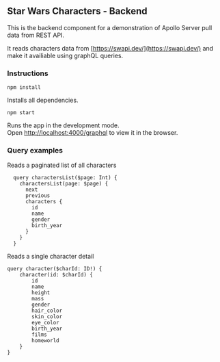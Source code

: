 ## Star Wars Characters - Backend

This is the backend component for a demonstration of Apollo Server pull data from REST API.

It reads characters data from [https://swapi.dev/](https://swapi.dev/) and make it availiable using graphQL queries.

### Instructions

`npm install`

Installs all dependencies.

`npm start`

Runs the app in the development mode.<br>
Open [http://localhost:4000/graphql](http://localhost:4000/graphql) to view it in the browser.

### Query examples

Reads a paginated list of all characters

```
  query charactersList($page: Int) {
    charactersList(page: $page) {
      next
      previous
      characters {
        id
        name
        gender
        birth_year
      }
    }
  }
```

Reads a single character detail

```
query character($charId: ID!) {
    character(id: $charId) {
        id
        name
        height
        mass
        gender
        hair_color
        skin_color
        eye_color
        birth_year
        films
        homeworld
    }
}
```
